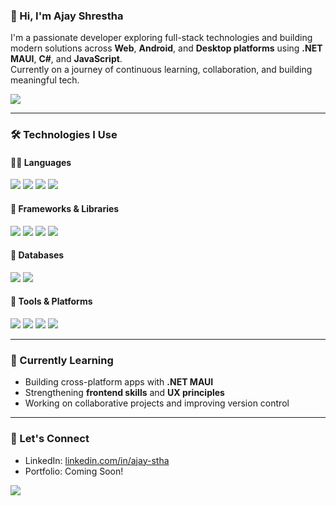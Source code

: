 ### 👋 Hi, I'm Ajay Shrestha

I'm a passionate developer exploring full-stack technologies and building modern solutions across **Web**, **Android**, and **Desktop platforms** using **.NET MAUI**, **C#**, and **JavaScript**.  
Currently on a journey of continuous learning, collaboration, and building meaningful tech.

<a href="https://github.com/ajay-stha">
    <img src="https://komarev.com/ghpvc/?username=ajay-stha&style=for-the-badge">
</a>

---

### 🛠 Technologies I Use

#### 👨‍💻 Languages
<p>
  <img src="https://img.shields.io/badge/C%23-239120?style=for-the-badge&logo=c-sharp&logoColor=white" />
  <img src="https://img.shields.io/badge/JavaScript-F7DF1E?style=for-the-badge&logo=javascript&logoColor=black" />
  <img src="https://img.shields.io/badge/HTML5-E34F26?style=for-the-badge&logo=html5&logoColor=white" />
  <img src="https://img.shields.io/badge/CSS3-1572B6?style=for-the-badge&logo=css3&logoColor=white" />
</p>

#### 🧩 Frameworks & Libraries
<p>
  <img src="https://img.shields.io/badge/.NET%20MAUI-512BD4?style=for-the-badge&logo=dotnet&logoColor=white" />
  <img src="https://img.shields.io/badge/Tailwind_CSS-38B2AC?style=for-the-badge&logo=tailwind-css&logoColor=white" />
  <img src="https://img.shields.io/badge/React-20232a?style=for-the-badge&logo=react&logoColor=61dafb" />
  <img src="https://img.shields.io/badge/Select2-007BFF?style=for-the-badge&logo=jquery&logoColor=white" />
</p>

#### 💾 Databases
<p>
  <img src="https://img.shields.io/badge/MySQL-00758F?style=for-the-badge&logo=mysql&logoColor=white" />
  <img src="https://img.shields.io/badge/SQLite-003B57?style=for-the-badge&logo=sqlite&logoColor=white" />
</p>

#### 🧪 Tools & Platforms
<p>
  <img src="https://img.shields.io/badge/Git-F05032?style=for-the-badge&logo=git&logoColor=white" />
  <img src="https://img.shields.io/badge/GitHub-181717?style=for-the-badge&logo=github&logoColor=white" />
  <img src="https://img.shields.io/badge/VS_Code-007ACC?style=for-the-badge&logo=visual-studio-code&logoColor=white" />
  <img src="https://img.shields.io/badge/Figma-F24E1E?style=for-the-badge&logo=figma&logoColor=white" />
</p>

---

### 🌱 Currently Learning
- Building cross-platform apps with **.NET MAUI**
- Strengthening **frontend skills** and **UX principles**
- Working on collaborative projects and improving version control

---

### 💬 Let's Connect
- LinkedIn: [linkedin.com/in/ajay-stha](https://linkedin.com/in/ajayxshrestha)
- Portfolio: Coming Soon!

![](https://hit.yhype.me/github/profile?account_id=57993026)
